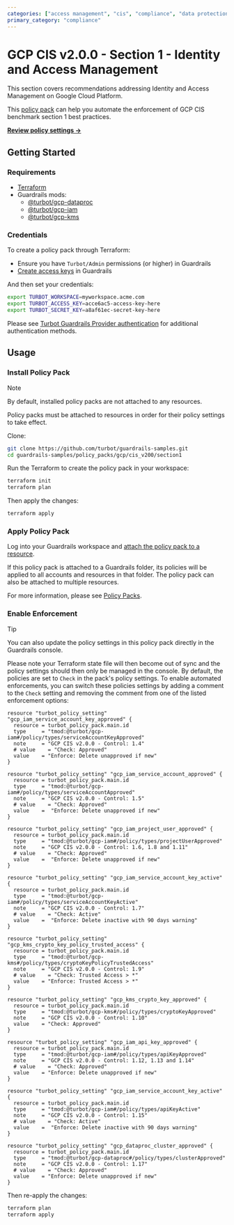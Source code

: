 ```yaml
---
categories: ["access management", "cis", "compliance", "data protection"]
primary_category: "compliance"
---
```


# GCP CIS v2.0.0 - Section 1 - Identity and Access Management

This section covers recommendations addressing Identity and Access Management on Google Cloud Platform.

This [policy pack](https://turbot.com/guardrails/docs/concepts/resources/policy-packs) can help you automate the enforcement of GCP CIS benchmark section 1 best practices.

**[Review policy settings →](https://hub-guardrails-turbot-com-git-development-turbot.vercel.app/policy-packs/gcp_cis_v200_section1/settings)**

## Getting Started

### Requirements

- [Terraform](https://developer.hashicorp.com/terraform/tutorials/gcp-get-started/install-cli)
- Guardrails mods:
  - [@turbot/gcp-dataproc](https://hub-guardrails-turbot-com-git-development-turbot.vercel.app/mods/gcp/mods/gcp-dataproc)
  - [@turbot/gcp-iam](https://hub-guardrails-turbot-com-git-development-turbot.vercel.app/mods/gcp/mods/gcp-iam)
  - [@turbot/gcp-kms](https://hub-guardrails-turbot-com-git-development-turbot.vercel.app/mods/gcp/mods/gcp-kms)

### Credentials

To create a policy pack through Terraform:

- Ensure you have `Turbot/Admin` permissions (or higher) in Guardrails
- [Create access keys](https://turbot.com/guardrails/docs/guides/iam/access-keys#generate-a-new-guardrails-api-access-key) in Guardrails

And then set your credentials:

```sh
export TURBOT_WORKSPACE=myworkspace.acme.com
export TURBOT_ACCESS_KEY=acce6ac5-access-key-here
export TURBOT_SECRET_KEY=a8af61ec-secret-key-here
```

Please see [Turbot Guardrails Provider authentication](https://registry.terraform.io/providers/turbot/turbot/latest/docs#authentication) for additional authentication methods.

## Usage

### Install Policy Pack

> [!NOTE]
> By default, installed policy packs are not attached to any resources.
>
> Policy packs must be attached to resources in order for their policy settings to take effect.

Clone:

```sh
git clone https://github.com/turbot/guardrails-samples.git
cd guardrails-samples/policy_packs/gcp/cis_v200/section1
```

Run the Terraform to create the policy pack in your workspace:

```sh
terraform init
terraform plan
```

Then apply the changes:

```sh
terraform apply
```

### Apply Policy Pack

Log into your Guardrails workspace and [attach the policy pack to a resource](https://turbot.com/guardrails/docs/guides/policy-packs#attach-a-policy-pack-to-a-resource).

If this policy pack is attached to a Guardrails folder, its policies will be applied to all accounts and resources in that folder. The policy pack can also be attached to multiple resources.

For more information, please see [Policy Packs](https://turbot.com/guardrails/docs/concepts/resources/policy-packs).

### Enable Enforcement

> [!TIP]
> You can also update the policy settings in this policy pack directly in the Guardrails console.
>
> Please note your Terraform state file will then become out of sync and the policy settings should then only be managed in the console.
> By default, the policies are set to `Check` in the pack's policy settings. To enable automated enforcements, you can switch these policies settings by adding a comment to the `Check` setting and removing the comment from one of the listed enforcement options:

```hcl
resource "turbot_policy_setting" "gcp_iam_service_account_key_approved" {
  resource = turbot_policy_pack.main.id
  type     = "tmod:@turbot/gcp-iam#/policy/types/serviceAccountKeyApproved"
  note     = "GCP CIS v2.0.0 - Control: 1.4"
  # value    = "Check: Approved"
  value    = "Enforce: Delete unapproved if new"
}

resource "turbot_policy_setting" "gcp_iam_service_account_approved" {
  resource = turbot_policy_pack.main.id
  type     = "tmod:@turbot/gcp-iam#/policy/types/serviceAccountApproved"
  note     = "GCP CIS v2.0.0 - Control: 1.5"
  # value    = "Check: Approved"
  value    =  "Enforce: Delete unapproved if new"
}

resource "turbot_policy_setting" "gcp_iam_project_user_approved" {
  resource = turbot_policy_pack.main.id
  type     = "tmod:@turbot/gcp-iam#/policy/types/projectUserApproved"
  note     = "GCP CIS v2.0.0 - Control: 1.6, 1.8 and 1.11"
  # value    = "Check: Approved"
  value    =  "Enforce: Delete unapproved if new"
}

resource "turbot_policy_setting" "gcp_iam_service_account_key_active" {
  resource = turbot_policy_pack.main.id
  type     = "tmod:@turbot/gcp-iam#/policy/types/serviceAccountKeyActive"
  note     = "GCP CIS v2.0.0 - Control: 1.7"
  # value    = "Check: Active"
  value    =  "Enforce: Delete inactive with 90 days warning"
}

resource "turbot_policy_setting" "gcp_kms_crypto_key_policy_trusted_access" {
  resource = turbot_policy_pack.main.id
  type     = "tmod:@turbot/gcp-kms#/policy/types/cryptoKeyPolicyTrustedAccess"
  note     = "GCP CIS v2.0.0 - Control: 1.9"
  # value    = "Check: Trusted Access > *"
  value    = "Enforce: Trusted Access > *"
}

resource "turbot_policy_setting" "gcp_kms_crypto_key_approved" {
  resource = turbot_policy_pack.main.id
  type     = "tmod:@turbot/gcp-kms#/policy/types/cryptoKeyApproved"
  note     = "GCP CIS v2.0.0 - Control: 1.10"
  value    = "Check: Approved"
}

resource "turbot_policy_setting" "gcp_iam_api_key_approved" {
  resource = turbot_policy_pack.main.id
  type     = "tmod:@turbot/gcp-iam#/policy/types/apiKeyApproved"
  note     = "GCP CIS v2.0.0 - Control: 1.12, 1.13 and 1.14"
  # value    = "Check: Approved"
  value    = "Enforce: Delete unapproved if new"
}

resource "turbot_policy_setting" "gcp_iam_service_account_key_active" {
  resource = turbot_policy_pack.main.id
  type     = "tmod:@turbot/gcp-iam#/policy/types/apiKeyActive"
  note     = "GCP CIS v2.0.0 - Control: 1.15"
  # value    = "Check: Active"
  value    =  "Enforce: Delete inactive with 90 days warning"
}

resource "turbot_policy_setting" "gcp_dataproc_cluster_approved" {
  resource = turbot_policy_pack.main.id
  type     = "tmod:@turbot/gcp-dataproc#/policy/types/clusterApproved"
  note     = "GCP CIS v2.0.0 - Control: 1.17"
  # value    = "Check: Approved"
  value    = "Enforce: Delete unapproved if new"
}
```

Then re-apply the changes:

```sh
terraform plan
terraform apply
```
